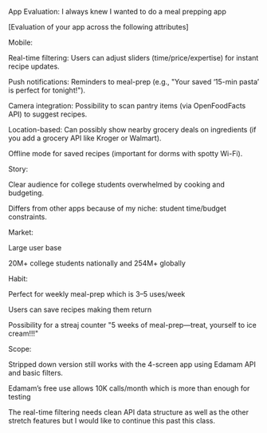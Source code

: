 App Evaluation: I always knew I wanted to do a meal prepping app

[Evaluation of your app across the following attributes]

Mobile:

Real-time filtering: Users can adjust sliders (time/price/expertise) for instant recipe updates.

Push notifications: Reminders to meal-prep (e.g., "Your saved ‘15-min pasta’ is perfect for tonight!").

Camera integration: Possibility to scan pantry items (via OpenFoodFacts API) to suggest recipes.

Location-based: Can possibly show nearby grocery deals on ingredients (if you add a grocery API like Kroger or Walmart).

Offline mode for saved recipes (important for dorms with spotty Wi-Fi).

Story:

Clear audience for college students overwhelmed by cooking and budgeting.

Differs from other apps because of my niche: student time/budget constraints.

Market:

Large user base

20M+ college students nationally and 254M+ globally

Habit:

Perfect for weekly meal-prep which is 3–5 uses/week

Users can save recipes making them return

Possibility for a streaj counter "5 weeks of meal-prep—treat, yourself to ice cream!!!"

Scope:

Stripped down version still works with the 4-screen app using Edamam API and basic filters.

Edamam’s free use allows 10K calls/month which is more than enough for testing

The real-time filtering needs clean API data structure as well as the other stretch features but I would like to continue this past this class.
